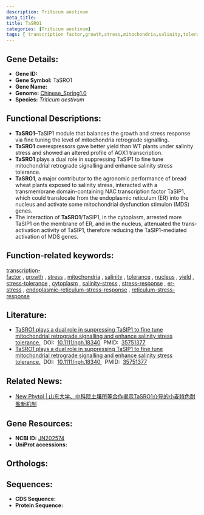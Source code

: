 ```yaml
---
description: Triticum aestivum
meta_title:
title: TaSRO1
categories: [Triticum aestivum]
tags: [ transcription factor,growth,stress,mitochondria,salinity,tolerance,nucleus,yield,stress tolerance,cytoplasm,salinity stress,stress response,er stress,endoplasmic reticulum stress response,reticulum stress response ]
---
```


## Gene Details:
- **Gene ID:**	[](https://ensembl.gramene.org/Triticum_aestivum/Gene/Summary?g=)
- **Gene Symbol:** TaSRO1
- **Gene Name:** 
- **Genome:** [Chinese_Spring1.0](https://ensembl.gramene.org/Triticum_aestivum/Info/Index)
- **Species:** *Triticum aestivum*

## Functional Descriptions:
   - **TaSRO1**–TaSIP1 module that balances the growth and stress response via fine tuning the level of mitochondria retrograde signalling.
   - **TaSRO1** overexpressors gave better yield than WT plants under salinity stress and showed an altered profile of AOX1 transcription.
   - **TaSRO1** plays a dual role in suppressing TaSIP1 to fine tune mitochondrial retrograde signalling and enhance salinity stress tolerance.
   - **TaSRO1**, a major contributor to the agronomic performance of bread wheat plants exposed to salinity stress, interacted with a transmembrane domain-containing NAC transcription factor TaSIP1, which could translocate from the endoplasmic reticulum (ER) into the nucleus and activate some mitochondrial dysfunction stimulon (MDS) genes.
   - The interaction of **TaSRO1**/TaSIP1, in the cytoplasm, arrested more TaSIP1 on the membrane of ER, and in the nucleus, attenuated the trans-activation activity of TaSIP1, therefore reducing the TaSIP1-mediated activation of MDS genes.

## Function-related keywords:
[transcription-factor](/tags/transcription-factor/)&nbsp;,&nbsp;[growth](/tags/growth/)&nbsp;,&nbsp;[stress](/tags/stress/)&nbsp;,&nbsp;[mitochondria](/tags/mitochondria/)&nbsp;,&nbsp;[salinity](/tags/salinity/)&nbsp;,&nbsp;[tolerance](/tags/tolerance/)&nbsp;,&nbsp;[nucleus](/tags/nucleus/)&nbsp;,&nbsp;[yield](/tags/yield/)&nbsp;,&nbsp;[stress-tolerance](/tags/stress-tolerance/)&nbsp;,&nbsp;[cytoplasm](/tags/cytoplasm/)&nbsp;,&nbsp;[salinity-stress](/tags/salinity-stress/)&nbsp;,&nbsp;[stress-response](/tags/stress-response/)&nbsp;,&nbsp;[er-stress](/tags/er-stress/)&nbsp;,&nbsp;[endoplasmic-reticulum-stress-response](/tags/endoplasmic-reticulum-stress-response/)&nbsp;,&nbsp;[reticulum-stress-response](/tags/reticulum-stress-response/)

## Literature:
   - [TaSRO1 plays a dual role in suppressing TaSIP1 to fine tune mitochondrial retrograde signalling and enhance salinity stress tolerance.]( https://nph.onlinelibrary.wiley.com/doi/10.1111/nph.18340)&nbsp;&nbsp;DOI:&nbsp;&nbsp;[10.1111/nph.18340](https://nph.onlinelibrary.wiley.com/doi/10.1111/nph.18340)&nbsp;&nbsp;PMID:&nbsp;&nbsp;[35751377](https://pubmed.ncbi.nlm.nih.gov/35751377/)
   - [TaSRO1 plays a dual role in suppressing TaSIP1 to fine tune mitochondrial retrograde signalling and enhance salinity stress tolerance.]( https://academic.oup.com/plcell/article/26/1/164/6102305)&nbsp;&nbsp;DOI:&nbsp;&nbsp;[10.1111/nph.18340 ](https://academic.oup.com/plcell/article/26/1/164/6102305)&nbsp;&nbsp;PMID:&nbsp;&nbsp;[35751377](https://pubmed.ncbi.nlm.nih.gov/35751377/)

## Related News:
   - [New Phytol | 山东大学、中科院土壤所等合作揭示TaSRO1介导的小麦特色耐盐新机制](https://mp.weixin.qq.com/s?__biz=Mzg3MDEwNDEyMg==&mid=2247532194&idx=3&sn=3827c6662256ac5ea1bd56d2389e12bc&chksm=ce90d3f7f9e75ae1c697aba2b8d9b6d62b4f6db1f22ae2b358890b9acebf93cd8ec8186128e2&scene=27#wechat_redirect)

## Gene Resources:
- **NCBI ID:**  [JN202574](https://www.ncbi.nlm.nih.gov/gene/?term=JN202574)
- **UniProt accessions:** [](https://www.uniprot.org/uniprotkb//entry)

## Orthologs:

## Sequences:
- **CDS Sequence:**
- **Protein Sequence:**
